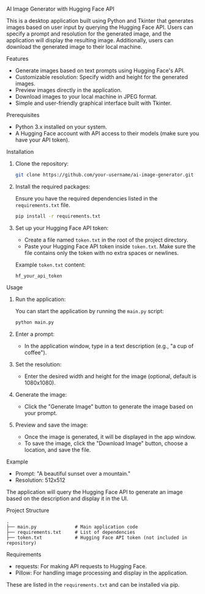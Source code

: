 AI Image Generator with Hugging Face API

This is a desktop application built using Python and Tkinter that generates images based on user input by querying the Hugging Face API. Users can specify a prompt and resolution for the generated image, and the application will display the resulting image. Additionally, users can download the generated image to their local machine.

Features

- Generate images based on text prompts using Hugging Face's API.
- Customizable resolution: Specify width and height for the generated images.
- Preview images directly in the application.
- Download images to your local machine in JPEG format.
- Simple and user-friendly graphical interface built with Tkinter.

Prerequisites

- Python 3.x installed on your system.
- A Hugging Face account with API access to their models (make sure you have your API token).

Installation

1. Clone the repository:

   ```bash
   git clone https://github.com/your-username/ai-image-generator.git
   ```

2. Install the required packages:

   Ensure you have the required dependencies listed in the `requirements.txt` file.

   ```bash
   pip install -r requirements.txt
   ```

3. Set up your Hugging Face API token:

   - Create a file named `token.txt` in the root of the project directory.
   - Paste your Hugging Face API token inside `token.txt`. Make sure the file contains only the token with no extra spaces or newlines.

   Example `token.txt` content:

   ```
   hf_your_api_token
   ```

Usage

1. Run the application:

   You can start the application by running the `main.py` script:

   ```bash
   python main.py
   ```

2. Enter a prompt: 
   - In the application window, type in a text description (e.g., "a cup of coffee").
   
3. Set the resolution:
   - Enter the desired width and height for the image (optional, default is 1080x1080).

4. Generate the image:
   - Click the "Generate Image" button to generate the image based on your prompt.

5. Preview and save the image:
   - Once the image is generated, it will be displayed in the app window.
   - To save the image, click the "Download Image" button, choose a location, and save the file.

Example

- Prompt: "A beautiful sunset over a mountain."
- Resolution: 512x512

The application will query the Hugging Face API to generate an image based on the description and display it in the UI.

Project Structure

```
.
├── main.py              # Main application code
├── requirements.txt     # List of dependencies
├── token.txt            # Hugging Face API token (not included in repository)
```

Requirements

- requests: For making API requests to Hugging Face.
- Pillow: For handling image processing and display in the application.
  
These are listed in the `requirements.txt` and can be installed via pip.
